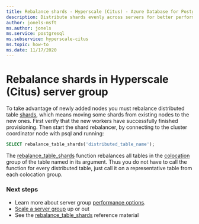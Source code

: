 ```yaml
---
title: Rebalance shards - Hyperscale (Citus) - Azure Database for PostgreSQL
description: Distribute shards evenly across servers for better performance
author: jonels-msft
ms.author: jonels
ms.service: postgresql
ms.subservice: hyperscale-citus
ms.topic: how-to
ms.date: 11/17/2020
---
```


# Rebalance shards in Hyperscale (Citus) server group

To take advantage of newly added nodes you must rebalance distributed table
[shards](concepts-hyperscale-distributed-data.md#shards), which means moving
some shards from existing nodes to the new ones. First verify that the new
workers have successfully finished provisioning. Then start the shard
rebalancer, by connecting to the cluster coordinator node with psql and
running:

```sql
SELECT rebalance_table_shards('distributed_table_name');
```

The
[rebalance_table_shards](reference-hyperscale-functions.md#rebalance_table_shards)
function rebalances all tables in the
[colocation](concepts-hyperscale-colocation.md) group of the table named in its
argument. Thus you do not have to call the function for every distributed
table, just call it on a representative table from each colocation group.

### Next steps

- Learn more about server group [performance
  options](concepts-hyperscale-configuration-options.md).
- [Scale a server group](howto-hyperscale-scale-grow.md) up or out
- See the
  [rebalance_table_shards](reference-hyperscale-functions.md#rebalance_table_shards)
  reference material
